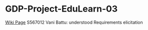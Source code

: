 # GDP-Project-EduLearn-03
[Wiki Page](https://github.com/s566466div/GDP-Project-EduLearn-03/wiki)
S567012 Vani Battu: understood Requirements elicitation
